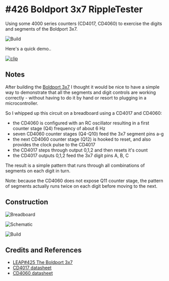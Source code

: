 # #426 Boldport 3x7 RippleTester

Using some 4000 series counters (CD4017, CD4060) to exercise the digits and segments of the Boldport 3x7.

![Build](./assets/RippleTester_build.jpg?raw=true)

Here's a quick demo..

[![clip](https://img.youtube.com/vi/wn-WYp7O15c/0.jpg)](https://www.youtube.com/watch?v=wn-WYp7O15c)

## Notes

After building the [Boldport 3x7](../) I thought it would be nice to have a simple way
to demonstrate that all the segments and digit controls are working correctly -
without having to do it by hand or resort to plugging in a microcontroller.

So I whipped up this circuit on a breadboard using a CD4017 and CD4060:

* the CD4060 is configured with an RC oscillator resulting in a first counter stage (Q4) frequency of about 6 Hz
* seven CD4060 counter stages (Q4-Q10) feed the 3x7 segment pins a-g
* the next CD4060 counter stage (Q12) is hooked to reset, and also provides the clock pulse to the CD4017
* the CD4017 steps through output 0,1,2 and then resets it's count
* the CD4017 outputs 0,1,2 feed the 3x7 digit pins A, B, C

The result is a simple pattern that runs through all combinations of segments on each digit in turn.


Note: because the CD4060 does not expose Q11 counter stage, the pattern of segments actually runs twice on each digit before moving to the next.


## Construction

![Breadboard](./assets/RippleTester_bb.jpg?raw=true)

![Schematic](./assets/RippleTester_schematic.jpg?raw=true)

![Build](./assets/RippleTester_build.jpg?raw=true)

## Credits and References
* [LEAP#425 The Boldport 3x7](../)
* [CD4017 datasheet](https://www.futurlec.com/4000Series/CD4017SMD.shtml)
* [CD4060 datasheet](https://www.futurlec.com/4000Series/CD4060.shtml)
